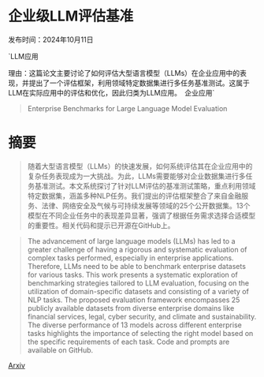 # 企业级LLM评估基准

发布时间：2024年10月11日

`LLM应用

理由：这篇论文主要讨论了如何评估大型语言模型（LLMs）在企业应用中的表现，并提出了一个评估框架，利用领域特定数据集进行多任务基准测试。这属于LLM在实际应用中的评估和优化，因此归类为LLM应用。` `企业应用`

> Enterprise Benchmarks for Large Language Model Evaluation

# 摘要

> 随着大型语言模型（LLMs）的快速发展，如何系统评估其在企业应用中的复杂任务表现成为一大挑战。为此，LLMs需要能够对企业数据集进行多任务基准测试。本文系统探讨了针对LLM评估的基准测试策略，重点利用领域特定数据集，涵盖多种NLP任务。我们提出的评估框架整合了来自金融服务、法律、网络安全及气候与可持续发展等领域的25个公开数据集。13个模型在不同企业任务中的表现差异显著，强调了根据任务需求选择合适模型的重要性。相关代码和提示已开源在GitHub上。

> The advancement of large language models (LLMs) has led to a greater challenge of having a rigorous and systematic evaluation of complex tasks performed, especially in enterprise applications. Therefore, LLMs need to be able to benchmark enterprise datasets for various tasks. This work presents a systematic exploration of benchmarking strategies tailored to LLM evaluation, focusing on the utilization of domain-specific datasets and consisting of a variety of NLP tasks. The proposed evaluation framework encompasses 25 publicly available datasets from diverse enterprise domains like financial services, legal, cyber security, and climate and sustainability. The diverse performance of 13 models across different enterprise tasks highlights the importance of selecting the right model based on the specific requirements of each task. Code and prompts are available on GitHub.

[Arxiv](https://arxiv.org/abs/2410.12857)